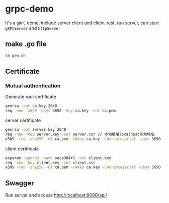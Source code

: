 # grpc-demo
It's a `gRPC` demo, include server client and client-rest, run server, can start `gRPCServer` and `httpServer`
## make .go file
```bash
sh gen.sh
```
## Certificate
### Mutual authentication
Generate root certificate
```bash
genrsa -out ca.key 2048
req -new -x509 -days 3650 -key ca.key -out ca.pem
```
server certificate
```bash
genrsa -out server.key 2048
req -new -key server.key -out server.csr // 本地使用localhost作为域名
x509 -req -sha256 -CA ca.pem -CAkey ca.key -CAcreateserial -days 3650 -in server.csr -out server.pem
```
client certificate
```bash
ecparam -genkey -name secp384r1 -out client.key
req -new -key client.key -out client.csr
x509 -req -sha256 -CA ca.pem -CAkey ca.key -CAcreateserial -days 3650 -in client.csr -out client.pem
```
## Swagger
Run server and access <http://localhost:8080/api/>
